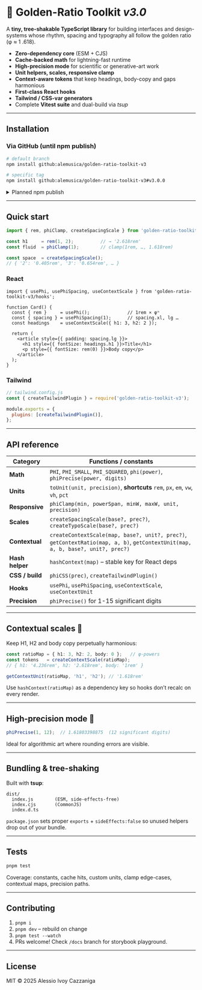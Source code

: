 # 🦋 Golden-Ratio Toolkit *v3.0*

A **tiny, tree-shakable TypeScript library** for building interfaces and design-systems whose rhythm, spacing and typography all follow the golden ratio (φ ≈ 1 .618).

* **Zero-dependency core** (ESM + CJS)
* **Cache-backed math** for lightning-fast runtime
* **High-precision mode** for scientific or generative-art work
* **Unit helpers, scales, responsive clamp**
* **Context-aware tokens** that keep headings, body-copy and gaps harmonious
* **First-class React hooks**
* **Tailwind / CSS-var generators**
* Complete **Vitest suite** and dual-build via *tsup*

---

## Installation

### Via GitHub (until npm publish)

```bash
# default branch
npm install github:alemusica/golden-ratio-toolkit-v3

# specific tag
npm install github:alemusica/golden-ratio-toolkit-v3#v3.0.0
```

<details>
<summary>Planned npm publish</summary>

```bash
npm install golden-ratio-toolkit-v3   # or pnpm / yarn
```

> The package ships as **ESM** (`dist/index.js`) and **CommonJS** (`dist/index.cjs`); typings included.
</details>

---

## Quick start

```ts
import { rem, phiClamp, createSpacingScale } from 'golden-ratio-toolkit-v3';

const h1     = rem(1, 2);          // → '2.618rem'
const fluid  = phiClamp(1);        // clamp(1rem, …, 1.618rem)

const space  = createSpacingScale(); 
// { '2': '0.405rem', '3': '0.654rem', … }
```

### React

```tsx
import { usePhi, usePhiSpacing, useContextScale } from 'golden-ratio-toolkit-v3/hooks';

function Card() {
  const { rem }     = usePhi();              // 1rem × φⁿ
  const { spacing } = usePhiSpacing(1);      // spacing.xl, lg …
  const headings    = useContextScale({ h1: 3, h2: 2 });

  return (
    <article style={{ padding: spacing.lg }}>
      <h1 style={{ fontSize: headings.h1 }}>Title</h1>
      <p style={{ fontSize: rem(0) }}>Body copy</p>
    </article>
  );
}
```

### Tailwind

```js
// tailwind.config.js
const { createTailwindPlugin } = require('golden-ratio-toolkit-v3');

module.exports = {
  plugins: [createTailwindPlugin()],
};
```

---

## API reference

| Category      | Functions / constants |
|---------------|-----------------------|
| **Math**      | `PHI`, `PHI_SMALL`, `PHI_SQUARED`, `phi(power)`, `phiPrecise(power, digits)` |
| **Units**     | `toUnit(unit, precision)`, **shortcuts** `rem`, `px`, `em`, `vw`, `vh`, `pct` |
| **Responsive**| `phiClamp(min, powerSpan, minW, maxW, unit, precision)` |
| **Scales**    | `createSpacingScale(base?, prec?)`, `createTypoScale(base?, prec?)` |
| **Contextual**| `createContextScale(map, base?, unit?, prec?)`, `getContextRatio(map, a, b)`, `getContextUnit(map, a, b, base?, unit?, prec?)` |
| **Hash helper** | `hashContext(map)` – stable key for React deps |
| **CSS / build** | `phiCSS(prec)`, `createTailwindPlugin()` |
| **Hooks**       | `usePhi`, `usePhiSpacing`, `useContextScale`, `useContextUnit` |
| **Precision**   | `phiPrecise()` for 1-15 significant digits |

---

## Contextual scales 🌻

Keep H1, H2 and body copy perpetually harmonious:

```ts
const ratioMap = { h1: 3, h2: 2, body: 0 };   // φ-powers
const tokens   = createContextScale(ratioMap);
// { h1: '4.236rem', h2: '2.618rem', body: '1rem' }

getContextUnit(ratioMap, 'h1', 'h2'); // '1.618rem'
```

Use `hashContext(ratioMap)` as a dependency key so hooks don’t recalc on every render.

---

## High-precision mode 🔬

```ts
phiPrecise(1, 12);  // 1.61803398875  (12 significant digits)
```

Ideal for algorithmic art where rounding errors are visible.

---

## Bundling & tree-shaking

Built with **tsup**:

```
dist/
  index.js        (ESM, side-effects-free)
  index.cjs       (CommonJS)
  index.d.ts
```

`package.json` sets proper `exports` + `sideEffects:false` so unused helpers drop out of your bundle.

---

## Tests

```bash
pnpm test
```

Coverage: constants, cache hits, custom units, clamp edge-cases, contextual maps, precision paths.

---

## Contributing

1. `pnpm i`
2. `pnpm dev` – rebuild on change
3. `pnpm test --watch`
4. PRs welcome! Check `/docs` branch for storybook playground.

---

## License

MIT © 2025 Alessio Ivoy Cazzaniga
